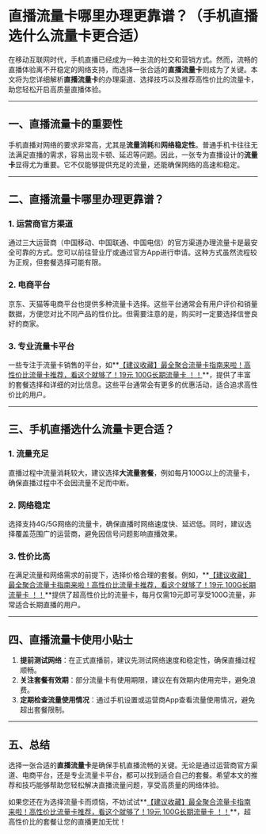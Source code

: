 # 直播流量卡哪里办理更靠谱？（手机直播选什么流量卡更合适）

在移动互联网时代，手机直播已经成为一种主流的社交和营销方式。然而，流畅的直播体验离不开稳定的网络支持，而选择一张合适的**直播流量卡**则成为了关键。本文将为您详细解析**直播流量卡**的办理渠道、选择技巧以及推荐高性价比的流量卡，助您轻松开启高质量直播体验。

---

## 一、直播流量卡的重要性

手机直播对网络的要求非常高，尤其是**流量消耗**和**网络稳定性**。普通手机卡往往无法满足直播的需求，容易出现卡顿、延迟等问题。因此，一张专为直播设计的**流量卡**显得尤为重要。它不仅能够提供充足的流量，还能确保网络的高速和稳定。

---

## 二、直播流量卡哪里办理更靠谱？

### 1. 运营商官方渠道
通过三大运营商（中国移动、中国联通、中国电信）的官方渠道办理流量卡是最安全可靠的方式。您可以前往营业厅或通过官方App进行申请。这种方式虽然流程较为正规，但套餐选择可能有限。

### 2. 电商平台
京东、天猫等电商平台也提供多种流量卡选择。这些平台通常会有用户评价和销量数据，方便您对比不同产品的性价比。但需要注意的是，购买时一定要选择信誉良好的商家。

### 3. 专业流量卡平台
一些专注于流量卡销售的平台，如**[【建议收藏】最全聚合流量卡指南来啦！高性价比流量卡推荐，看这个就够了！19元 100G长期流量卡 ！！](https://bit.ly/Liuliangka)**，提供了丰富的套餐选择和详细的对比信息。这些平台通常会有更多的优惠活动，适合追求高性价比的用户。

---

## 三、手机直播选什么流量卡更合适？

### 1. 流量充足
直播过程中流量消耗较大，建议选择**大流量套餐**，例如每月100G以上的流量卡，确保直播过程中不会因流量不足而中断。

### 2. 网络稳定
选择支持4G/5G网络的流量卡，确保直播时网络速度快、延迟低。同时，建议选择覆盖范围广的运营商，避免因信号问题影响直播效果。

### 3. 性价比高
在满足流量和网络需求的前提下，选择价格合理的套餐。例如，**[【建议收藏】最全聚合流量卡指南来啦！高性价比流量卡推荐，看这个就够了！19元 100G长期流量卡 ！！](https://bit.ly/Liuliangka)**提供了超高性价比的流量卡，每月仅需19元即可享受100G流量，非常适合长期直播的用户。

---

## 四、直播流量卡使用小贴士

1. **提前测试网络**：在正式直播前，建议先测试网络速度和稳定性，确保直播过程顺畅。
2. **关注套餐有效期**：部分流量卡有使用期限，建议在有效期内使用完毕，避免浪费。
3. **定期检查流量使用情况**：通过手机设置或运营商App查看流量使用情况，避免超出套餐限制。

---

## 五、总结

选择一张合适的**直播流量卡**是确保手机直播流畅的关键。无论是通过运营商官方渠道、电商平台，还是专业流量卡平台，都可以找到适合自己的套餐。希望本文的推荐和技巧能够帮助您轻松解决直播流量问题，享受高质量的网络体验。

如果您还在为选择流量卡而烦恼，不妨试试**[【建议收藏】最全聚合流量卡指南来啦！高性价比流量卡推荐，看这个就够了！19元 100G长期流量卡 ！！](https://bit.ly/Liuliangka)**，超高性价比的套餐让您的直播更加无忧！